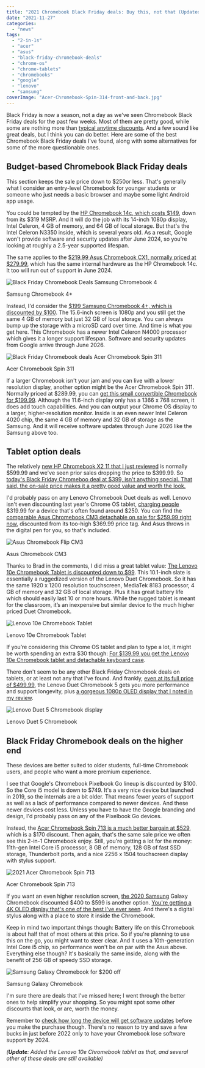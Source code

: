 ```yaml
---
title: "2021 Chromebook Black Friday deals: Buy this, not that (Updated)"
date: "2021-11-27"
categories: 
  - "news"
tags: 
  - "2-in-1s"
  - "acer"
  - "asus"
  - "black-friday-chromebook-deals"
  - "chrome-os"
  - "chrome-tablets"
  - "chromebooks"
  - "google"
  - "lenovo"
  - "samsung"
coverImage: "Acer-Chromebook-Spin-314-front-and-back.jpg"
---
```


Black Friday is now a season, not a day as we've seen Chromebook Black Friday deals for the past few weeks. Most of them are pretty good, while some are nothing more than [typical anytime discounts](https://www.aboutchromebooks.com/news/the-599-hp-chromebook-x2-11-is-already-discounted-33-down-to-399/). And a few sound like great deals, but I think you can do better. Here are some of the best Chromebook Black Friday deals I've found, along with some alternatives for some of the more questionable ones.

## Budget-based Chromebook Black Friday deals

This section keeps the sale price down to $250or less. That's generally what I consider an entry-level Chromebook for younger students or someone who just needs a basic browser and maybe some light Android app usage.

You could be tempted by the [HP Chromebook 14c, which costs $149](https://www.bestbuy.com/site/hp-14-chromebook-intel-celeron-4gb-memory-64gb-emmc-chalkboard-gray/6477483.p?skuId=6477483), down from its $319 MSRP. And it will do the job with its 14-inch 1080p display, Intel Celeron, 4 GB of memory, and 64 GB of local storage. But that's the Intel Celeron N3350 inside, which is several years old. As a result, Google won't provide software and security updates after June 2024, so you're looking at roughly a 2.5-year supported lifespan.

The same applies to the [$219.99 Asus Chromebook CX1, normally priced at $279.99](https://www.amazon.com/ASUS-Chromebook-Spill-Resistant-Transparent-CX1400CNA-AS44FV/dp/B098KSXTFH?ref_=Oct_DLandingS_D_17c77fb9_89&smid=ATVPDKIKX0DER), which has the same internal hardware as the HP Chromebook 14c. It too will run out of support in June 2024.

![Black Friday Chromebook Deals Samsung Chromebook 4](images/Chromebook-4-L-Perspective_Platinum_Titan-scaled.jpg)

Samsung Chromebook 4+

Instead, I'd consider the [$199 Samsung Chromebook 4+, which is discounted by $100](https://www.bestbuy.com/site/samsung-15-6-chromebook-intel-celeron-4gb-memory-32gb-emmc-flash-memory-platinum-titan/6371532.p?skuId=6371532). The 15.6-inch screen is 1080p and you still get the same 4 GB of memory but just 32 GB of local storage. You can always bump up the storage with a microSD card over time. And time is what you get here. This Chromebook has a newer Intel Celeron N4000 processor which gives it a longer support lifespan. Software and security updates from Google arrive through June 2026.

![Black Friday Chromebook deals Acer Chromebook Spin 311](images/Acer-Chromebook-Spin-311.jpg)

Acer Chromebook Spin 311

If a larger Chromebook isn't your jam and you can live with a lower resolution display, another option might be the Acer Chromebook Spin 311. Normally priced at $289.99, you can [get this small convertible Chromebook for $199.99](https://www.amazon.com/Acer-Chromebook-Convertible-Bluetooth-CP311-2H-C679/dp/B086MBQKH2?ref_=Oct_DLandingS_D_17c77fb9_65&smid=ATVPDKIKX0DER). Although the 11.6-inch display only has a 1366 x 768 screen, it does add touch capabilities. And you can output your Chrome OS display to a larger, higher-resolution monitor. Inside is an even newer Intel Celeron 4020 chip, the same 4 GB of memory and 32 GB of storage as the Samsung. And it will receive software updates through June 2026 like the Samsung above too.

## Tablet option deals

The relatively [new HP Chromebook X2 11 that I just reviewed](https://www.aboutchromebooks.com/news/hp-chromebook-x2-11-review-a-good-value-when-on-sale/) is normally $599.99 and we've seen prior sales dropping the price to $399.99. So [today's Black Friday Chromeboo deal at $399, isn't anything special. That said, the on-sale price makes it a pretty good value and worth the look.](https://www.bestbuy.com/site/hp-11-touch-screen-chromebook-qualcomm-snapdragon-8gb-memory-64gb-emmc-natural-silver-night-teal/6471019.p?skuId=6471019)

I'd probably pass on any Lenovo Chromebook Duet deals as well. Lenovo isn't even discounting last year's Chrome OS tablet, [charging people](https://www.lenovo.com/us/en/p/laptops/lenovo/lenovo-edu-chromebooks/lenovo-chromebook-duet-10/za6f0072us) $319.99 for a device that's often found around $250. You can find the [comparable Asus Chromebook CM3 detachable on sale for $259.99 right now](https://www.amazon.com/ASUS-Chromebook-Detachable-Touchscreen-WUXGA/dp/B094K28536?ref_=Oct_DLandingS_D_17c77fb9_81&smid=ATVPDKIKX0DER), discounted from its too-high $369.99 price tag. And Asus throws in the digital pen for you, so that's included.

![Asus Chromebook Flip CM3](images/asus-chromebook-flip-cm3000-front-keyboard.png)

Asus Chromebook CM3

Thanks to Brad in the comments, I did miss a great tablet value: [The Lenovo 10e Chromebook Tablet is discounted down to $99](https://www.lenovo.com/us/en/p/laptops/lenovo/lenovo-edu-chromebooks/lenovo-10e-chromebook-tablet/22ed10e10e1?orgRef=https%253A%252F%252Fwww.aboutchromebooks.com%252F&clickid=1ei2QrQfMxyORwp0MdV3iVCmUkG2sPUmNz1y1M0&irgwc=1&PID=10078&acid=ww%3Aaffiliate%3Abv0as6). This 10.1-inch slate is essentially a ruggedized version of the Lenovo Duet Chromebook. So it has the same 1920 x 1200 resolution touchscreen, MediaTek 8183 processor, 4 GB of memory and 32 GB of local storage. Plus it has great battery life which should easily last 10 or more hours. While the rugged tablet is meant for the classroom, it’s an inexpensive but similar device to the much higher priced Duet Chromebook.

![Lenovo 10e Chromebook Tablet](images/4B99FD1B-5D94-43B0-958E-6AAABA95EB9C.jpeg)

Lenovo 10e Chromebook Tablet

If you’re considering this Chrome OS tablet and plan to type a lot, it might be worth spending an extra $30 though: [For $139.99 you get the Lenovo 10e Chromebook tablet and detachable keyboard case](https://www.lenovo.com/us/en/p/laptops/lenovo/lenovo-edu-chromebooks/lenovo-10e-chromebook-tablet/22ed10e10e1?orgRef=https%253A%252F%252Fwww.aboutchromebooks.com%252F&clickid=1ei2QrQfMxyORwp0MdV3iVCmUkG2sPUmNz1y1M0&irgwc=1&PID=10078&acid=ww%3Aaffiliate%3Abv0as6).

There don't seem to be any other Black Friday Chromebook deals on tablets, or at least not any that I've found. And frankly, [even at its full price of $499.99](https://www.bestbuy.com/site/lenovo-ideapad-duet-5-13-3-oled-chromebook-snapdragon-sc7180-qualcomm-adreno-graphics-8gb-memory-128gb-ssd-abyss-blue/6477625.p?skuId=6477625&ref=212&loc=1&extStoreId=525&ref=212&loc=1&gclid=CjwKCAiAqIKNBhAIEiwAu_ZLDnlfjQmzb3f4_BA9k_2YH0HrVDCwyxcSpUvqJ_4U5eZldoarbVySKhoCBwsQAvD_BwE&gclsrc=aw.ds), the Lenovo Duet Chromebook 5 gets you more performance and support longevity, plus [a gorgeous 1080p OLED display that I noted in my review](https://www.aboutchromebooks.com/news/lenovo-duet-5-chromebook-review-a-better-laptop-than-tablet-but-great-for-the-money/).

![Lenovo Duet 5 Chromebook display](images/Lenovo-Duet-5-Chromebook-first-impressions-1024x768.jpg)

Lenovo Duet 5 Chromebook

## Black Friday Chromebook deals on the higher end

These devices are better suited to older students, full-time Chromebook users, and people who want a more premium experience.

I see that Google's Chromebook Pixelbook Go lineup is discounted by $100. So the Core i5 model is down to $749. It's a very nice device but launched in 2019, so the internals are a bit older. That means fewer years of support as well as a lack of performance compared to newer devices. And these newer devices cost less. Unless you have to have the Google branding and design, I'd probably pass on any of the Pixelbook Go devices.

Instead, the [Acer Chromebook Spin 713 is a much better bargain at $529](https://www.bestbuy.com/site/acer-chromebook-spin-713-laptop-13-5-2k-gorilla-glass-intel-evo-core-i5-8gb-ram-256gb-ssd-thunderbolt-4/6458849.p?skuId=6458849), which is a $170 discount. Then again, that's the same sale price we often see this 2-in-1 Chromebook enjoy. Still, you're getting a lot for the money: 11th-gen Intel Core i5 processor, 8 GB of memory, 128 GB of fast SSD storage, Thunderbolt ports, and a nice 2256 x 1504 touchscreen display with stylus support.

![2021 Acer Chromebook Spin 713](images/Acer-Chromebook-Spin-713-CP713-2W-Standard_03.png)

Acer Chromebook Spin 713

If you want an even higher resolution screen, [the 2020 Samsung](https://www.bestbuy.com/site/samsung-galaxy-13-3-4k-ultra-hd-touch-screen-chromebook-intel-core-i5-8gb-memory-256gb-ssd-fiesta-red/6398115.p?skuId=6398115) Galaxy Chromebook discounted $400 to $599 is another option. [You're getting a 4K OLED display that's one of the best I've ever seen](https://www.aboutchromebooks.com/news/samsung-galaxy-chromebook-hands-on-yes-its-as-nice-as-it-looks/). And there's a digital stylus along with a place to store it inside the Chromebook.

Keep in mind two important things though: Battery life on this Chromebook is about half that of most others at this price. So if you're planning to use this on the go, you might want to steer clear. And it uses a 10th-generation Intel Core i5 chip, so performance won't be on par with the Asus above. Everything else though? It's basically the same inside, along with the benefit of 256 GB of speedy SSD storage.

![Samsung Galaxy Chromebook for $200 off](images/Galaxy-Chromebook-Perspective_Red-scaled.jpg)

Samsung Galaxy Chromebook

I'm sure there are deals that I've missed here; I went through the better ones to help simplify your shopping. So you might spot some other discounts that look, or are, worth the money.

Remember to [check how long the device will get software updates](https://support.google.com/chrome/a/answer/6220366?hl=en#zippy=%2Chp%2Csamsung%2Cacer) before you make the purchase though. There's no reason to try and save a few bucks in just before 2022 only to have your Chromebook lose software support by 2024.

_(**Update**: Added the Lenovo 10e Chromebook tablet as that, and several other of these deals are still available)_

